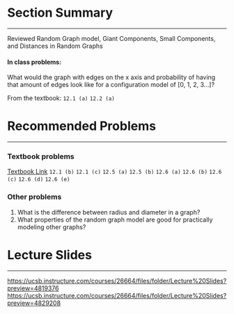 # Section Summary
---
Reviewed Random Graph model, Giant Components, Small Components, and Distances in Random Graphs

#### In class problems:
What would the graph with edges on the x axis and probability of having that amount of edges look like for a configuration model of [0, 1, 2, 3...]?


From the textbook:
`12.1 (a)`
`12.2 (a)`

# Recommended Problems
---
### Textbook problems
[Textbook Link](https://math.bme.hu/~gabor/oktatas/SztoM/Newman_Networks.pdf)
`12.1 (b)`
`12.1 (c)`
`12.5 (a)`
`12.5 (b)`
`12.6 (a)`
`12.6 (b)`
`12.6 (c)`
`12.6 (d)`
`12.6 (e)`

### Other problems
1. What is the difference between radius and diameter in a graph?
2. What properties of the random graph model are good for practically modeling other graphs?


# Lecture Slides
---
https://ucsb.instructure.com/courses/26664/files/folder/Lecture%20Slides?preview=4819376
https://ucsb.instructure.com/courses/26664/files/folder/Lecture%20Slides?preview=4829208
